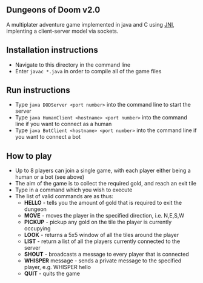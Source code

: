 ﻿## Dungeons of Doom v2.0
 A multiplater adventure game implemented in java and C using [JNI](https://en.wikipedia.org/wiki/Java_Native_Interface), implenting a client-server model via sockets.

## Installation instructions
- Navigate to this directory in the command line
- Enter `javac *.java` in order to compile all of the game files

## Run instructions
- Type `java DODServer <port number>` into the command line to start the server
- Type `java HumanClient <hostname> <port number>` into the command line if you want to connect as a human
- Type `java BotClient <hostname> <port number>` into the command line if you want to connect a bot

## How to play
- Up to 8 players can join a single game, with each player either being a human or a bot (see above)
- The aim of the game is to collect the required gold, and reach an exit tile
- Type in a command which you wish to execute
- The list of valid commands are as thus:
  - **HELLO** - tells you the amount of gold that is required to exit the dungeon
  - **MOVE** <direction> - moves the player in the specified direction, i.e. N,E,S,W
  - **PICKUP** - pickup any gold on the tile the player is currently occupying
  - **LOOK** - returns a 5x5 window of all the tiles around the player
  - **LIST** - return a list of all the players currently connected to the server
  - **SHOUT** <message> - broadcasts a message to every player that is connected
  - **WHISPER** <player name> message - sends a private message to the specified player, e.g. WHISPER <Bob> hello
  - **QUIT** - quits the game
	
